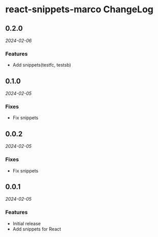 # react-snippets-marco ChangeLog

## 0.2.0

_2024-02-06_

### Features

-   Add snippets(testfc, testsb)

## 0.1.0

_2024-02-05_

### Fixes

-   Fix snippets



## 0.0.2

_2024-02-05_

### Fixes

-   Fix snippets


## 0.0.1

_2024-02-05_

### Features

-   Initial release
-   Add snippets for React

